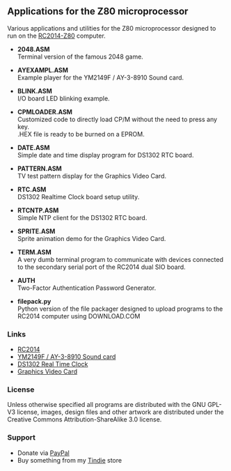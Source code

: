 ## Applications for the Z80 microprocessor

Various applications and utilities for the Z80 microprocessor designed to run on the [RC2014-Z80](http://http://rc2014.co.uk/) computer.

 * **2048.ASM**  
   Terminal version of the famous 2048 game.  
 * **AYEXAMPL.ASM**  
   Example player for the YM2149F / AY-3-8910 Sound card.  
 * **BLINK.ASM**  
   I/O board LED blinking example.  
 * **CPMLOADER.ASM**  
   Customized code to directly load CP/M without the need to press any key.  
   .HEX file is ready to be burned on a EPROM.  
 * **DATE.ASM**  
   Simple date and time display program for DS1302 RTC board.  
 * **PATTERN.ASM**  
   TV test pattern display for the Graphics Video Card.  
 * **RTC.ASM**  
   DS1302 Realtime Clock board setup utility.  
 * **RTCNTP.ASM**  
   Simple NTP client for the DS1302 RTC board.  
 * **SPRITE.ASM**  
   Sprite animation demo for the Graphics Video Card.  
 * **TERM.ASM**  
   A very dumb terminal program to communicate with devices connected to the secondary serial port of the RC2014 dual SIO board.  
 * **AUTH**  
   Two-Factor Authentication Password Generator.  

 * **filepack.py**  
   Python version of the file packager designed to upload programs to the RC2014 computer using DOWNLOAD.COM  

### Links

 * [RC2014](http://http://rc2014.co.uk/)
 * [YM2149F / AY-3-8910 Sound card](https://github.com/electrified/rc2014-ym2149)
 * [DS1302 Real Time Clock](https://github.com/electrified/rc2014-ds1302-rtc)
 * [Graphics Video Card](https://github.com/maccasoft/propeller-graphics-card)

### License

Unless otherwise specified all programs are distributed with the GNU GPL-V3 license, images, design files and other artwork
are distributed under the Creative Commons Attribution-ShareAlike 3.0 license.

### Support

 * Donate via [PayPal](https://www.paypal.me/maccasoft/5eur)  
 * Buy something from my [Tindie](https://www.tindie.com/stores/maccasoft/) store  

